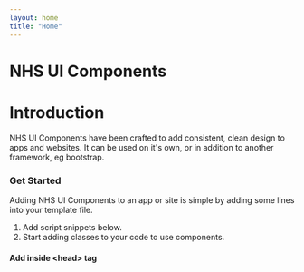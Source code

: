 ```yaml
---
layout: home
title: "Home"
---
```


<div class="nhs-hero nhs-fancy">
<h1>NHS UI Components</h1>
</div>

# Introduction

NHS UI Components have been crafted to add consistent, clean design to apps and websites. It can be used on it's own, or in addition to another framework, eg bootstrap.

### Get Started

Adding NHS UI Components to an app or site is simple by adding some lines into your template file.

1. Add script snippets below.
2. Start adding classes to your code to use components.
   <br />

#### Add inside &lt;head&gt; tag
